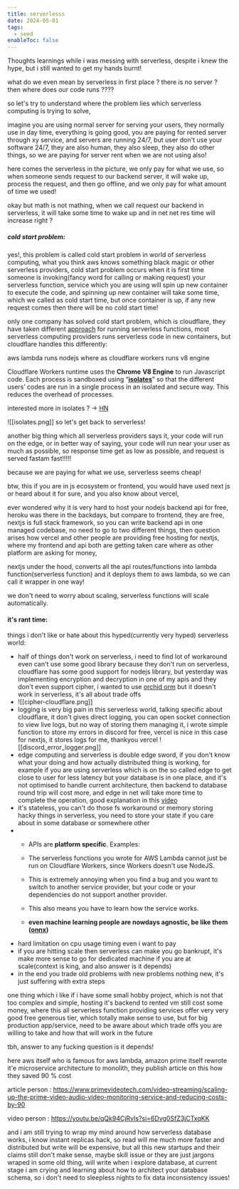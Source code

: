 ```yaml
---
title: serverlesss
date: 2024-05-01
tags:
  - seed
enableToc: false
---
```

Thoughts learnings while i was messing with serverless, despite i knew the hype, but i still wanted to get my hands burnt!

what do we even mean by serverless in first place ?
there is no server ? then where does our code runs ????

so let's try to understand where the problem lies which serverless computing is trying to solve,

imagine you are using normal server for serving your users, they normally use in day time, everything is going good, you are paying for rented server through xy service, and servers are running 24/7, but user don't use your software 24/7, they are also human, they also sleep, they also do other things, so we are paying for server rent when we are not using also!

here comes the serverless in the picture, we only pay for what we use, so when someone sends request to our backend server, it will wake up, process the request, and then go offline, and we only pay for what amount of time we used!

okay but math is not mathing, when we call request our backend  in serverless, it will take some time to wake up and in net net res time will increase right ?

##### cold start problem:

yes!, this problem is called cold start problem in world of serverless computing, what you think aws knows something black magic or other serverless providers, cold start problem occurs when it is first time someone is invoking(fancy word for calling or making request) your serverless function, service which you are using will spin up new container to execute the code, and spinning up new container will take some time, which we called as cold start time, but once container is up, if any new request comes then there will be no cold start time!

only one company has solved cold start problem, which is cloudflare, they have taken different [approach](https://blog.cloudflare.com/cloud-computing-without-containers/) for running serverless functions, most serverless computing providers runs serverless code in new containers, but cloudflare handles this differently:

aws lambda runs nodejs where as cloudflare workers runs v8 engine

Cloudflare Workers runtime uses the **Chrome** **V8 Engine** to run Javascript code. Each process is sandboxed using “**[isolates](https://v8docs.nodesource.com/node-0.8/d5/dda/classv8_1_1_isolate.html)**” so that the different users’ codes are run in a single process in an isolated and secure way. This reduces the overhead of processes.

interested more in isolates ? -> [HN](https://news.ycombinator.com/item?id=31740885)

![[isolates.png]]
so let's get back to serverless!

another big thing which all serverless providers says it, your code will run on the edge, or in better way of saying, your code will run near your user as much as possible, so response time get as low as possible, and request is served fastam fast!!!!!

because we are paying for what we use, serverless seems cheap!

btw, this if you are in js ecosystem or frontend, you would have used next js or heard about it for sure, and you also know about vercel,

ever wondered why it is very hard to host your nodejs backend api for free, heroku was there in the backdays, but compare to frontend, they are free, nextjs is full stack framework, so you can write backend api in one managed codebase, no need to go to two different things, then question arises how vercel and other people are providing free hosting for nextjs, where my frontend and api both are getting taken care where as other platform are asking for money,

nextjs under the hood, converts all the api routes/functions into lambda function(serverless function) and it deploys them to aws lambda, so we can call it wrapper in one way!

we don't need to worry about scaling, serverless functions will scale automatically.
#### it's rant time:

things i don't like or hate about this hyped(currently very hyped) serverless world:

- half of things don't work on serverless, i need to find lot of workaround even can't use some good library because they don't run on serverless, cloudflare has some good support for nodejs library, but yesterday was implementing encryption and decryption in one of my apis and they don't even support cipher, i wanted to use [orchid orm](https://orchid-orm.netlify.app/) but it doesn't work in serverless, it's all about trade offs
- ![[cipher-cloudflare.png]]
- logging is very big pain in this serverless world, talking specific about cloudflare, it don't gives direct logging, you can open socket connection to view live logs, but no way of storing them managing it, i wrote simple function to store my errors in discord for free, vercel is nice in this case for nextjs, it stores logs for me, thankyou vercel ![[discord_error_logger.png]]
 - edge computing and serverless is double edge sword, if you don't know what your doing and how actually distributed thing is working, for example if you are using serverless which is on the so called edge to get close to user for less latency but your database is in one place, and it's not optimised to handle current architecture, then backend to database round trip will cost more, and edge in net will take more time to complete the operation, good explanation in this [video](https://youtu.be/UPo_Xahee1g?si=gfZ4J3paR8H6x_Ey)
 - it's stateless, you can't do those fs workaround or memory storing hacky things in serverless, you need to store your state if you care about in some database or somewhere other
 - - APIs are **platform specific**. Examples:
    
    - The serverless functions you wrote for AWS Lambda cannot just be run on Cloudflare Workers, since Workers doesn't use NodeJS.
    - This is extremely annoying when you find a bug and you want to switch to another service provider, but your code or your dependencies do not support another provider.
    - This also means you have to learn how the service works.
	- **even machine learning people are nowdays agnostic, be like them ([onnx](https://onnxruntime.ai/))**
- hard limitation on cpu usage timing even i want to pay
- if you are hitting scale then serverless can make you go bankrupt, it's make more sense to go for dedicated machine if you are at scale(context is king, and also answer is it depends)
- in the end you trade old problems with new problems nothing new, it's just suffering with extra steps

one thing which i like if i have some small hobby project, which is not that too complex and simple, hosting it's backend to rented vm still cost some money, where this all serverless function providing services offer very very good free generous tier, which totally make sense to use, but for big production app/service, need to be aware about which trade offs you are willing to take and how that will work in the future

tbh, answer to any fucking question is it depends!

here aws itself who is famous for aws lambda, amazon prime itself rewrote it'e microservice architecture to monolith, they publish article on this how they saved 90 % cost

article person : https://www.primevideotech.com/video-streaming/scaling-up-the-prime-video-audio-video-monitoring-service-and-reducing-costs-by-90

video person : https://youtu.be/qQk94CjRvIs?si=6Dvg0SfZ3jCTxqKK



and i am still trying to wrap my mind around how serverless database works, i know instant replicas hack, so read will me much more faster and distributed but write will be expensive, but all this new startups and their claims still don't make sense, maybe skill issue or they are just jargons wraped in some old thing, will write when i explore database, at current stage i am crying and learning about how to architect your database schema, so i don't need to sleepless nights to fix data inconsistency issues!